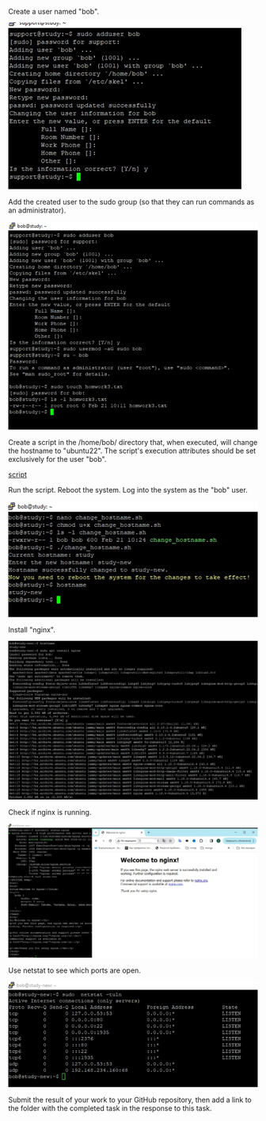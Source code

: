 Create a user named "bob". 

![screenshot 1](https://github.com/Visemir/danit-labs/blob/main/homework3/adduser.jpg)

Add the created user to the sudo group (so that they can run commands as an
administrator). 

![screenshot 2](https://github.com/Visemir/danit-labs/blob/main/homework3/adduserandsudo.jpg)

Create a script in the /home/bob/ directory that, when executed, will change the 
hostname to "ubuntu22". The script's execution attributes should be set exclusively for the user "bob". 

[script ](https://github.com/Visemir/danit-labs/blob/main/homework3/change_hostname.sh)

Run the script. Reboot the system. Log into the system as the "bob"
user. 

![screenshot 3](https://github.com/Visemir/danit-labs/blob/main/homework3/hostname.jpg)

Install "nginx". 

![screenshot 4](https://github.com/Visemir/danit-labs/blob/main/homework3/installnginx.jpg)

Check if nginx is running. 

![screenshot 5](https://github.com/Visemir/danit-labs/blob/main/homework3/statusnginx.jpg)

Use netstat to see which ports are open. 

![screenshot 6](https://github.com/Visemir/danit-labs/blob/main/homework3/statusport.jpg)


Submit the result of your work to your GitHub repository, then add a link to the
folder with the completed task in the response to this task.
